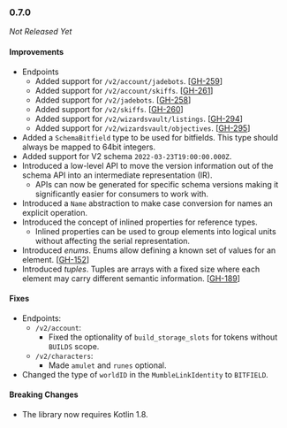 ### 0.7.0

_Not Released Yet_

#### Improvements

- Endpoints
  - Added support for `/v2/account/jadebots`. [[GH-259](https://github.com/GW2ToolBelt/api-generator/issues/259)]
  - Added support for `/v2/account/skiffs`. [[GH-261](https://github.com/GW2ToolBelt/api-generator/issues/261)]
  - Added support for `/v2/jadebots`. [[GH-258](https://github.com/GW2ToolBelt/api-generator/issues/258)]
  - Added support for `/v2/skiffs`. [[GH-260](https://github.com/GW2ToolBelt/api-generator/issues/260)]
  - Added support for `/v2/wizardsvault/listings`. [[GH-294](https://github.com/GW2ToolBelt/api-generator/issues/294)]
  - Added support for `/v2/wizardsvault/objectives`. [[GH-295](https://github.com/GW2ToolBelt/api-generator/issues/295)]
- Added a `SchemaBitfield` type to be used for bitfields. This type should
  always be mapped to 64bit integers.
- Added support for V2 schema `2022-03-23T19:00:00.000Z`.
- Introduced a low-level API to move the version information out of the schema
  API into an intermediate representation (IR).
  - APIs can now be generated for specific schema versions making it
    significantly easier for consumers to work with.
- Introduced a `Name` abstraction to make case conversion for names an explicit
  operation.
- Introduced the concept of inlined properties for reference types.
  - Inlined properties can be used to group elements into logical units without
    affecting the serial representation.
- Introduced _enums_. Enums allow defining a known set of values for an element. [[GH-152](https://github.com/GW2ToolBelt/api-generator/issues/152)]
- Introduced _tuples_. Tuples are arrays with a fixed size where each element
  may carry different semantic information. [[GH-189](https://github.com/GW2ToolBelt/api-generator/issues/189)]

#### Fixes

- Endpoints:
  - `/v2/account`:
    - Fixed the optionality of `build_storage_slots` for tokens without `BUILDS`
      scope.
  - `/v2/characters`:
    - Made `amulet` and `runes` optional. 
- Changed the type of `worldID` in the `MumbleLinkIdentity` to `BITFIELD`.

#### Breaking Changes

- The library now requires Kotlin 1.8.